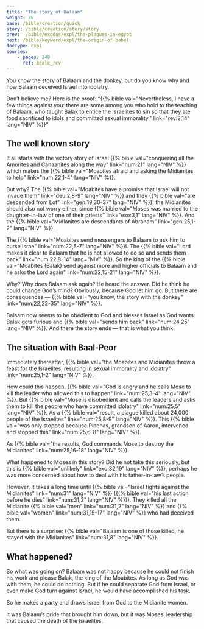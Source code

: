 ```yaml
---
title: "The story of Balaam"
weight: 30
base: /bible/creation/quick
story: /bible/creation/story/story
prev:  /bible/exodus/expl/the-plagues-in-egypt
next: /bible/keyword/expl/the-origin-of-babel
docType: expl
sources:
    - pages: 249
      ref: beale_rev
---
```


You know the story of Balaam and the donkey, but do you know why and how Balaam deceived Israel into idolatry.

Don’t believe me? Here is the proof: “{{% bible val="Nevertheless, I have a few things against you: there are some among you who hold to the teaching of Balaam, who taught Balak to entice the Israelites to sin so that they ate food sacrificed to idols and committed sexual immorality." link="rev:2,14" lang="NIV" %}}”

## The well known story

<a name="c389"></a>
It all starts with the victory story of Israel {{% bible val="conquering all the Amorites and Canaanites along the way" link="num:21" lang="NIV" %}} which makes the {{% bible val="Moabites afraid and asking the Midianites to help" link="num:22,1-4" lang="NIV" %}}.

But why? The {{% bible val="Moabites have a promise that Israel will not invade them" link="deu:2,8-9" lang="NIV" %}} and they {{% bible val="are descended from Lot" link="gen:19,30-37" lang="NIV" %}}, the Midianites should also not worry either, since {{% bible val="Moses was married to the daughter-in-law of one of their priests" link="exo:3,1" lang="NIV" %}}. And the {{% bible val="Midianites are descendants of Abraham" link="gen:25,1-2" lang="NIV" %}}.

The {{% bible val="Moabites send messengers to Balaam to ask him to curse Israe" link="num:22,5-7" lang="NIV" %}}l. The {{% bible val="Lord makes it clear to Balaam that he is not allowed to do so and sends them back" link="num:22,8-14" lang="NIV" %}}. So the king of the {{% bible val="Moabites (Balak) send against more and higher officials to Balaam and he asks the Lord again" link="num:22,15-21" lang="NIV" %}}.

Why? Why does Balaam ask again? He heard the answer. Did he think he could change God’s mind? Obviously, because God let him go. But there are consequences — {{% bible val="you know, the story with the donkey" link="num:22,22-35" lang="NIV" %}}.

Balaam now seems to be obedient to God and blesses Israel as God wants. Balak gets furious and {{% bible val="sends him back" link="num:24,25" lang="NIV" %}}. And there the story ends — that is what you think.

## The situation with Baal-Peor

<a name="8915"></a>
Immediately thereafter, {{% bible val="the Moabites and Midianites throw a feast for the Israelites, resulting in sexual immorality and idolatry" link="num:25,1-2" lang="NIV" %}}.

How could this happen. {{% bible val="God is angry and he calls Mose to kill the leader who allowed this to happen" link="num:25,3-4" lang="NIV" %}}. But {{% bible val="Mose is disobedient and calls the leaders and asks them to kill the people who have committed idolatry" link="num:25,5" lang="NIV" %}}. As a {{% bible val="result, a plague killed about 24,000 people of the Israelites" link="num:25,8-9" lang="NIV" %}}. This {{% bible val="was only stopped because Pinehas, grandson of Aaron, intervened and stopped this" link="num:25,6-8" lang="NIV" %}}.

As {{% bible val="the results, God commands Mose to destroy the Midianites" link="num:25,16-18" lang="NIV" %}}.

What happened to Moses in this story? Did he not take this seriously, but this is {{% bible val="unlikely" link="exo:32,19" lang="NIV" %}}, perhaps he was more concerned about how to deal with his father-in-law’s people.

However, it takes a long time until {{% bible val="Israel fights against the Midianites" link="num:31" lang="NIV" %}} ({{% bible val="his last action before he dies" link="num:31,2" lang="NIV" %}}). They killed all the Midianite {{% bible val="men" link="num:31,2" lang="NIV" %}} and {{% bible val="women" link="num:31,15-17" lang="NIV" %}} who had deceived them.

But there is a surprise: {{% bible val="Balaam is one of those killed, he stayed with the Midianites" link="num:31,8" lang="NIV" %}}.

## What happened?

<a name="6bd5"></a>
So what was going on? Balaam was not happy because he could not finish his work and please Balak, the king of the Moabites. As long as God was with them, he could do nothing. But if he could separate God from Israel, or even make God turn against Israel, he would have accomplished his task.

So he makes a party and draws Israel from God to the Midianite women.

It was Balaam’s pride that brought him down, but it was Moses’ leadership that caused the death of the Israelites.
